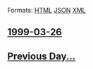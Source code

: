 
Formats: [HTML](1999/03/26/index.html)  [JSON](1999/03/26/index.json)  [XML](1999/03/26/index.xml)  

## [1999-03-26](/news/1999/03/26/index.md)

## [Previous Day...](/news/1999/03/25/index.md)

